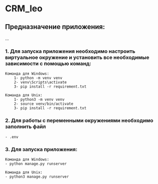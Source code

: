 # CRM_leo

## Предназначение приложения:
...

### 1. Для запуска приложения необходимо настроить виртуальное окружение и установить все необходимые зависимости с помощью команд:
    Команда для Windows:
        1- python -m venv venv
        2- venv\Scripts\activate
        3- pip install -r requirement.txt

    Команда для Unix:
        1- python3 -m venv venv
        2- source venv/bin/activate 
        3- pip install -r requirement.txt



### 2. Для работы с переменными окружениями необходимо заполнить файл
    - .env

### 3. Для запуска приложения: 
    Команда для Windows:
    - python manage.py runserver

    Команда для Unix:
    - python3 manage.py runserver
